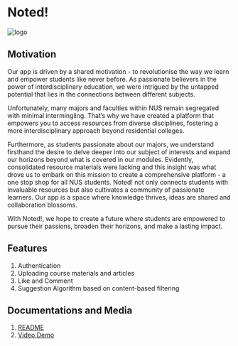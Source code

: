# Noted!
![logo](https://github.com/yleeyilin/Noted-/assets/116061001/a017bd86-6054-450b-abd9-fb21a34e6654)


## Motivation
Our app is driven by a shared motivation - to revolutionise the way we learn and empower students like never before. As passionate believers in the power of interdisciplinary education, we were intrigued by the untapped potential that lies in the connections between different subjects. 

Unfortunately, many majors and faculties within NUS remain segregated with minimal intermingling. That’s why we have created a platform that empowers you to access resources from diverse disciplines, fostering a more interdisciplinary approach beyond residential colleges. 

Furthermore, as students passionate about our majors, we understand firsthand the desire to delve deeper into our subject of interests and expand our horizons beyond what is covered in our modules. Evidently, consolidated resource materials were lacking and this insight was what drove us to embark on this mission to create a comprehensive platform - a one stop shop for all NUS students. Noted! not only connects students with invaluable resources but also cultivates a community of passionate learners. Our app is a space where knowledge thrives, ideas are shared and collaboration blossoms. 

With Noted!, we hope to create a future where students are empowered to pursue their passions, broaden their horizons, and make a lasting impact. 

## Features 
1. Authentication
2. Uploading course materials and articles
3. Like and Comment
4. Suggestion Algorithm based on content-based filtering 

## Documentations and Media
1. [README](https://docs.google.com/document/d/1Dm4FV5TvqgDuntD1VnP5eDxeqwGpxRAVanMguZYWTus/edit?usp=sharing)
2. [Video Demo](https://drive.google.com/file/d/1UFlE2FsCX9Gt0xBfCzY6WYBkS-FN6A6F/view?usp=sharing)
